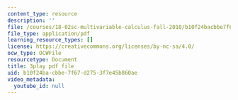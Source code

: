 ```yaml
---
content_type: resource
description: ''
file: /courses/18-02sc-multivariable-calculus-fall-2010/b10f24bacbbe7f67d2753f7e45b860ae_jAwWnppdcBE.pdf
file_type: application/pdf
learning_resource_types: []
license: https://creativecommons.org/licenses/by-nc-sa/4.0/
ocw_type: OCWFile
resourcetype: Document
title: 3play pdf file
uid: b10f24ba-cbbe-7f67-d275-3f7e45b860ae
video_metadata:
  youtube_id: null
---
```

